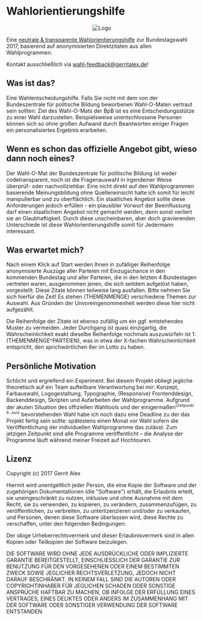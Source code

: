 # Wahlorientierungshilfe

<p align="center"><img src="https://github.com/ljosberinn/Wahlorientierungshilfe/blob/master/img/logo.png" alt="Logo" /></p>

Eine [ neutrale & transparente Wahlorientierungshilfe](https://wahl2017.gerritalex.de) zur Bundestagswahl 2017, basierend auf anonymisierten Direktzitaten aus allen Wahlprogrammen.

Kontakt ausschließlich via wahl-feedback@gerritalex.de!

## Was ist das?

Eine Wahlentscheidungshilfe.
Falls Sie nicht mit dem von der Bundeszentrale für politische Bildung beworbenen Wahl-O-Maten vertraut sein sollten: Ziel des Wahl-O-Mats der BpB ist es eine Entscheidungsstütze zu einer Wahl darzustellen. Beispielsweise unentschlossene Personen können sich so ohne großen Aufwand durch Beantworten einiger Fragen ein personalisiertes Ergebnis erarbeiten.

## Wenn es schon das offizielle Angebot gibt, wieso dann noch eines?

Der Wahl-O-Mat der Bundeszentrale für politische Bildung ist weder codetransparent, noch ist die Fragenauswahl in irgendeiner Weise überprüf- oder nachvollziehbar. Eine nicht direkt auf den Wahlprogrammen basierende Meinungsbildung ohne Quelleneinsicht halte ich somit für leicht manipulierbar und zu oberflächlich.
Ein staatliches Angebot sollte diese Anforderungen jedoch erfüllen - ein plausibler Vorwurf der Beeinflussung darf einen staatlichem Angebot nicht gemacht werden, denn sonst verliert sie an Glaubhaftigkeit.
Durch diese unscheinbaren, aber doch gravierenden Unterschiede ist diese Wahlorientierungshilfe somit für Jedermann interessant.


## Was erwartet mich?

Nach einem Klick auf Start werden Ihnen in zufälliger Reihenfolge anonymisierte Auszüge aller Parteien mit Einzugschance in den kommenden Bundestag und aller Parteien, die in den letzten 4 Bundestagen vertreten waren, ausgenommen jenen, die sich seitdem aufgelöst haben, vorgestellt.
Diese Zitate können teilweise lang ausfallen. Bitte nehmen Sie sich hierfür die Zeit!
Es stehen (THEMENMENGE) verschiedene Themen zur Auswahl. Aus Gründen der Unvoreingenommenheit werden diese hier nicht aufgezählt.

Die Reihenfolge der Zitate ist ebenso zufällig um ein ggf. entstehendes Muster zu vermeiden. Jeder Durchgang ist quasi einzigartig, die Wahrscheinlichkeit exakt dieselbe Reihenfolge nochmals auszuwürfeln ist 1: (THEMENMENGE^PARTEIEN), was in etwa der X-fachen Wahrscheinlichkeit entspricht, den sprichwörtlichen 6er im Lotto zu haben.

## Persönliche Motivation

Schlicht und ergreifend ein Experiment. Bei diesem Projekt obliegt jegliche theoretisch auf ein Team aufteilbare Verantwortung bei mir: Konzept, Farbauswahl, Logogestaltung, Typographie, (Responsive) Frontenddesign, Backenddesign, Skripten und Aufarbeiten der Wahlprogramme. Aufgrund der akuten Situation des offiziellen Wahltools und der einigermaßen<sup style="font-size: 10px;">(Zeitpunkt 9. Juni)</sup> bevorstehenden Wahl habe ich noch dazu eine Deadline zu der das Projekt fertig sein sollte: spätestens einen Monat vor Wahl sofern die Veröffentlichung der individuellen Wahlprogramme das zulässt. Zum jetzigen Zeitpunkt sind alle Programme veröffentlicht – die Analyse der Programme läuft während meiner Freizeit auf Hochtouren.

## Lizenz

Copyright (c) 2017 Gerrit Alex

Hiermit wird unentgeltlich jeder Person, die eine Kopie der Software und der zugehörigen Dokumentationen (die "Software") erhält, die Erlaubnis erteilt, sie uneingeschränkt zu nutzen, inklusive und ohne Ausnahme mit dem Recht, sie zu verwenden, zu kopieren, zu verändern, zusammenzufügen, zu veröffentlichen, zu verbreiten, zu unterlizenzieren und/oder zu verkaufen, und Personen, denen diese Software überlassen wird, diese Rechte zu verschaffen, unter den folgenden Bedingungen:

Der obige Urheberrechtsvermerk und dieser Erlaubnisvermerk sind in allen Kopien oder Teilkopien der Software beizulegen.

DIE SOFTWARE WIRD OHNE JEDE AUSDRÜCKLICHE ODER IMPLIZIERTE GARANTIE BEREITGESTELLT, EINSCHLIESSLICH DER GARANTIE ZUR BENUTZUNG FÜR DEN VORGESEHENEN ODER EINEM BESTIMMTEN ZWECK SOWIE JEGLICHER RECHTSVERLETZUNG, JEDOCH NICHT DARAUF BESCHRÄNKT. IN KEINEM FALL SIND DIE AUTOREN ODER COPYRIGHTINHABER FÜR JEGLICHEN SCHADEN ODER SONSTIGE ANSPRÜCHE HAFTBAR ZU MACHEN, OB INFOLGE DER ERFÜLLUNG EINES VERTRAGES, EINES DELIKTES ODER ANDERS IM ZUSAMMENHANG MIT DER SOFTWARE ODER SONSTIGER VERWENDUNG DER SOFTWARE ENTSTANDEN.
